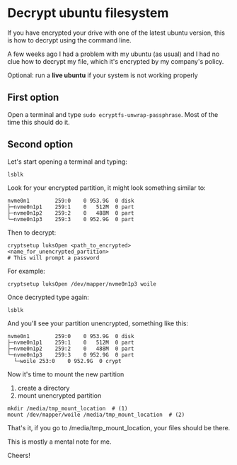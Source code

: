 <!--
.. title: Decrypt filesystem
.. slug: decrypt-filesystem
.. date: 2018-07-13 18:14:43 UTC-03:00
.. tags:
.. category:
.. link:
.. description:
.. type: text
-->

# Decrypt ubuntu filesystem

If you have encrypted your drive with one of the latest ubuntu version, this is how to decrypt using the command line.

A few weeks ago I had a problem with my ubuntu (as usual) and I had no clue how to decrypt my file, which it's encrypted by my company's policy.

Optional: run a **live ubuntu** if your system is not working properly

## First option

Open a terminal and type `sudo ecryptfs-unwrap-passphrase`. Most of the time this should do it.

## Second option

Let's start opening a terminal and typing:

`lsblk`

Look for your encrypted partition, it might look something similar to:

```shell
nvme0n1        259:0    0 953.9G  0 disk
├─nvme0n1p1    259:1    0   512M  0 part
├─nvme0n1p2    259:2    0   488M  0 part
└─nvme0n1p3    259:3    0 952.9G  0 part
```

Then to decrypt:

```shell
cryptsetup luksOpen <path_to_encrypted> <name_for_unencrypted_partition>
# This will prompt a password
```

For example:

```shell
cryptsetup luksOpen /dev/mapper/nvme0n1p3 woile
```

Once decrypted type again:

`lsblk`

And you'll see your partition unencrypted, something like this:

```shell
nvme0n1        259:0    0 953.9G  0 disk
├─nvme0n1p1    259:1    0   512M  0 part
├─nvme0n1p2    259:2    0   488M  0 part
└─nvme0n1p3    259:3    0 952.9G  0 part
  └─woile 253:0    0 952.9G  0 crypt
```

Now it's time to mount the new partition

1. create a directory
2. mount unencrypted partition

```shell
mkdir /media/tmp_mount_location  # (1)
mount /dev/mapper/woile /media/tmp_mount_location  # (2)
```

That's it, if you go to /media/tmp_mount_location, your files should be there.

This is mostly a mental note for me.

Cheers!
